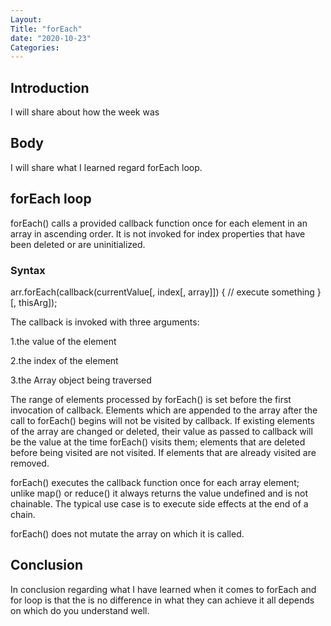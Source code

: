 ```yaml
---
Layout: 
Title: "forEach"
date: "2020-10-23"
Categories:
---
```


## Introduction 

I will share about how the week was

## Body 

I will share what I learned regard forEach loop.

## forEach loop 

forEach() calls a provided callback function once for each element in an array in ascending order. It is not invoked for index properties that have been deleted or are uninitialized.

### Syntax

arr.forEach(callback(currentValue[, index[, array]]) {
  // execute something
}[, thisArg]);

The callback is invoked with three arguments:

1.the value of the element

2.the index of the element

3.the Array object being traversed

The range of elements processed by forEach() is set before the first invocation of callback. Elements which are appended to the array after the call to forEach() begins will not be visited by callback. If existing elements of the array are changed or deleted, their value as passed to callback will be the value at the time forEach() visits them; elements that are deleted before being visited are not visited. If elements that are already visited are removed.

forEach() executes the callback function once for each array element; unlike map() or reduce() it always returns the value undefined and is not chainable. The typical use case is to execute side effects at the end of a chain.

forEach() does not mutate the array on which it is called.

## Conclusion

In conclusion regarding what I have learned when it comes to forEach and for loop is that the is no difference in what they can achieve it all depends on which do you understand well.